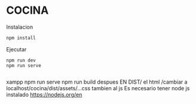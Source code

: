 # COCINA

Instalacion

```bash
npm install
```

Ejecutar

```
npm run dev
npm run serve


```

xampp
npm run serve
npm run build
despues
EN DIST/ el html /cambiar a localhost/cocina/dist/assets/...css tambien al js 
Es necesario tener node js instalado https://nodejs.org/en
